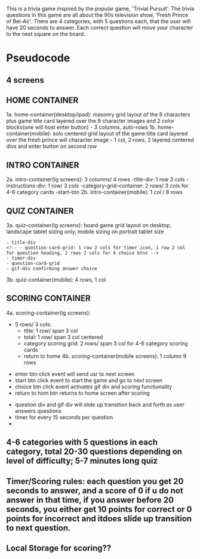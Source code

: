 This is a trivia game inspired by the popular game, 'Trivial Pursuit'. The trivia questions in this game are all about the 90s television show, 'Fresh Prince of Bel-Air'. There are 4 categories, with 5 questions each, that the user will have 20 seconds to answer. Each correct question will move your character to the next square on the board.

# Pseudocode

<!-- ! CSS Styling -->
## 4 screens
## HOME CONTAINER
  1a. home-container(desktop/ipad): masonry grid layout of the 9 characters plus game title card layered over the 9 character images and 2 color blocks(one will host enter button) 
    - 3 columns, auto-rows
  1b. home-container(mobile): solo centered grid layout of the game title card layered over the fresh prince will character image
    - 1 col, 2 rows, 2 layered centered divs and enter button on second row
  
## INTRO CONTAINER
  2a. intro-container(lg screens): 3 columns/ 4 rows
    -title-div: 1 row 3 cols
    -instructions-div: 1 row/ 3 cols
    -category-grid-container: 2 rows/ 3 cols for 4-6 category cards
    -start-btn
  2b. intro-container(mobile): 1 col / 8 rows

## QUIZ CONTAINER
  3a. quiz-container(lg screens): board game grid layout on desktop, landscape tablet sizing only, mobile sizing on portrait tablet size
  <!-- ! TO BE FILLED IN LATER -->
    - title-div
    <!-- - question-card-grid: 1 row 2 cols for timer icon, 1 row 2 col for question heading, 2 rows 2 cols for 4 choice btns -->
    - timer-div
    - question-card-grid
    - gif-div confirming answer choice
  3b. quiz-container(mobile): 4 rows, 1 col

## SCORING CONTAINER
  4a. scoring-container(lg screens):
  - 5 rows/ 3 cols:
    - title: 1 row/ span 3 col
    - total: 1 row/ span 3 col centered
    - category scoring grid: 2 rows/ span 3 col for 4-6 category scoring cards
    - return to home
  4b. scoring-container(mobile screens): 1 column 9 rows

  <!-- ! CLICK EVENTS -->
  * enter btn click event will send usr to next screen
  * start btn click event to start the game and go to next screen
  * choice btn click event activates gif div and scoring functionality
  * return to hom btn returns to home screen after scoring
  
  <!--? TRANSITIONS/TIMERS -->
  * question div and gif div will slide up transition back and forth as user answers questions
  * timer for every 15 seconds per question
  * 
  <!-- * FUNCTIONALITY -->
  ## 4-6 categories with 5 questions in each category, total 20-30 questions depending on level of difficulty; 5-7 minutes long quiz
  ## Timer/Scoring rules: each question you get 20 seconds to answer, and a score of 0 if u do not answer in that time, if you answer before 20 seconds, you either get 10 points for correct or 0 points for incorrect and itdoes slide up transition to next question.
  ## Local Storage for scoring??